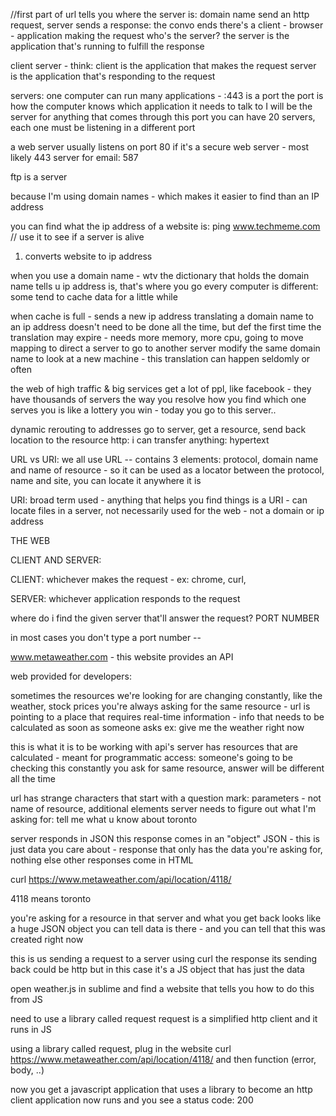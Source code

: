 //first part of url tells you where the server is: domain name
send an http request, server sends a response: the convo ends
there's a client - browser - application making the request
who's the server? the server is the application that's running to fulfill the response

client server - think: client is the application that makes the request
server is the application that's responding to the request

servers:
one computer can run many applications -
:443 is a port
the port is how the computer knows which application it needs to talk to
I will be the server for anything that comes through this port
you can have 20 servers, each one must be listening in a different port

a web server usually listens on port 80
if it's a secure web server - most likely 443
server for email: 587

ftp is a server


because I'm using domain names - which makes it easier to find than an IP address

you can find what the ip address of a website is:
ping www.techmeme.com // use it to see if a server is alive
1) converts website to ip address

when you use a domain name - wtv the dictionary that holds the domain name tells u ip address is, that's where you go
every computer is different: some tend to cache data for a little while

when cache is full - sends a new ip address
translating a domain name to an ip address doesn't need to be done all the time, but def the first time
the translation may expire - needs more memory, more cpu, going to move mapping to direct a server to go to another server
modify the same domain name to look at a new machine - this translation can happen seldomly or often

the web of high traffic & big services get a lot of ppl, like facebook - they have thousands of servers
the way you resolve how you find which one serves you is like a lottery you win - today you go to this server..

dynamic rerouting to addresses
go to server, get a resource, send back location to the resource
http: i can transfer anything: hypertext

URL vs URI:
we all use URL -- contains 3 elements: protocol, domain name and name of resource - so it can be used as a locator
between the protocol, name and site, you can locate it anywhere it is

URI: broad term used - anything that helps you find things is a URI - can locate files in a server, not necessarily used for the web - not a domain or ip address

THE WEB

CLIENT AND SERVER:

CLIENT: whichever makes the request - ex: chrome, curl,

SERVER: whichever application responds to the request

where do i find the given server that'll answer the request? PORT NUMBER

in most cases you don't type a port number --

www.metaweather.com - this website provides an API

web provided for developers:

sometimes the resources we're looking for are changing constantly, like the weather, stock prices
you're always asking for the same resource -
url is pointing to a place that requires real-time information - info that needs to be calculated as soon as someone asks
ex: give me the weather right now

this is what it is to be working with api's
server has resources that are calculated - meant for programmatic access: someone's going to be checking this constantly
you ask for same resource, answer will be different all the time

url has strange characters that start with a question mark: parameters - not name of resource, additional elements server needs to figure out what I'm asking for: tell me what u know about toronto

server responds in JSON
this response comes in an "object" JSON - this is just data you care about - response that only has the data you're asking for, nothing else
other responses come in HTML

curl https://www.metaweather.com/api/location/4118/

4118 means toronto

you're asking for a resource in that server and what you get back looks like a huge JSON object
you can tell data is there - and you can tell that this was created right now

this is us sending a request to a server using curl
the response its sending back could be http but in this case it's a JS object that has just the data

open weather.js in sublime and find a website that tells you how to do this from JS

need to use a library called request
request is a simplified http client and it runs in JS

using a library called request, plug in the website
curl https://www.metaweather.com/api/location/4118/ and then function (error, body, ..)

now you get a javascript application that uses a library to become an http client
application now runs and you see a status code: 200


